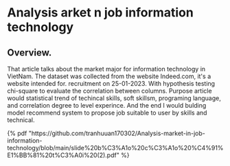# Analysis arket n job information technology
## Overview.
<p>That article talks about the market major for information technology in VietNam. The dataset was collected from the website Indeed.com, it's a website intended for. recruitment on 25-01-2023. With hypothesis testing chi-square to evaluate the correlation between columns. Purpose article would statistical trend of techincal skills, soft skillsm, programing language, and correlation degree to level experince. And the end I would bulding model recommend system to propose job suitable to user by skills and technical.</p>
 {% pdf "https://github.com/tranhuuan170302/Analysis-market-in-job-information-technology/blob/main/slide%20b%C3%A1o%20c%C3%A1o%20%C4%91%E1%BB%81%20t%C3%A0i%20(2).pdf"  %}
